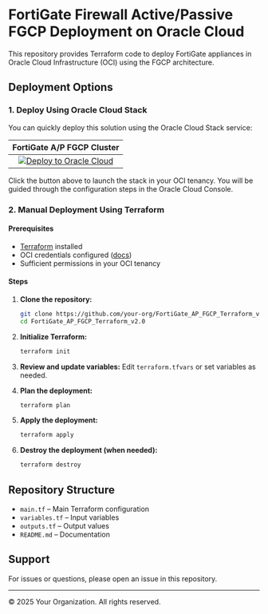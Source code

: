 # FortiGate Firewall Active/Passive FGCP Deployment on Oracle Cloud


This repository provides Terraform code to deploy FortiGate appliances in Oracle Cloud Infrastructure (OCI) using the FGCP architecture.

## Deployment Options

### 1. Deploy Using Oracle Cloud Stack

You can quickly deploy this solution using the Oracle Cloud Stack service:

|FortiGate A/P FGCP Cluster|
|:-:|
|[![Deploy to Oracle Cloud](https://oci-resourcemanager-plugin.plugins.oci.oraclecloud.com/latest/deploy-to-oracle-cloud.svg)](https://cloud.oracle.com/resourcemanager/stacks/create?zipUrl=https://github.com/40net-cloud/fortinet-oci-solutions/releases/download/fgtactivepassive/FortiGate_AP_FGCP_Terraform_v2.0.zip)|

Click the button above to launch the stack in your OCI tenancy. You will be guided through the configuration steps in the Oracle Cloud Console.

### 2. Manual Deployment Using Terraform

#### Prerequisites

- [Terraform](https://www.terraform.io/downloads.html) installed
- OCI credentials configured ([docs](https://docs.oracle.com/en-us/iaas/Content/API/SDKDocs/terraformproviderconfiguration.htm))
- Sufficient permissions in your OCI tenancy

#### Steps

1. **Clone the repository:**
   ```bash
   git clone https://github.com/your-org/FortiGate_AP_FGCP_Terraform_v2.0.git
   cd FortiGate_AP_FGCP_Terraform_v2.0
   ```

2. **Initialize Terraform:**
   ```bash
   terraform init
   ```

3. **Review and update variables:**
   Edit `terraform.tfvars` or set variables as needed.

4. **Plan the deployment:**
   ```bash
   terraform plan
   ```

5. **Apply the deployment:**
   ```bash
   terraform apply
   ```

6. **Destroy the deployment (when needed):**
   ```bash
   terraform destroy
   ```

## Repository Structure

- `main.tf` – Main Terraform configuration
- `variables.tf` – Input variables
- `outputs.tf` – Output values
- `README.md` – Documentation

## Support

For issues or questions, please open an issue in this repository.

---

© 2025 Your Organization. All rights reserved.
